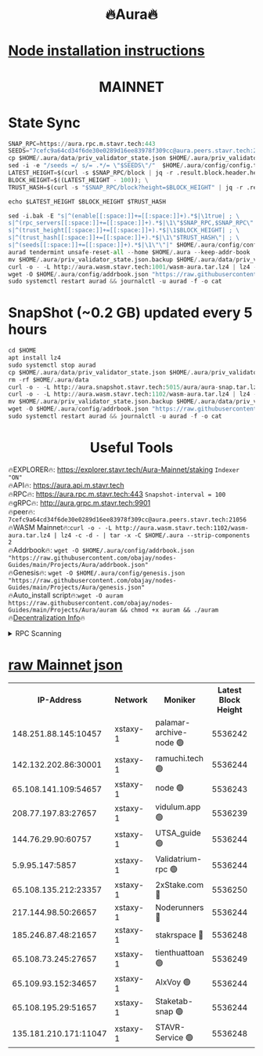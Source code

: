 <h1 align="center"> 🔥Aura🔥</h1>

[Node installation instructions](https://github.com/obajay/nodes-Guides/tree/main/Projects/Aura)
=
<h1 align="center"> MAINNET</h1>


# State Sync
```python
SNAP_RPC=https://aura.rpc.m.stavr.tech:443
SEEDS="7cefc9a64cd34f6de30e0289d16ee83978f309cc@aura.peers.stavr.tech:21056"
cp $HOME/.aura/data/priv_validator_state.json $HOME/.aura/priv_validator_state.json.backup
sed -i -e "/seeds =/ s/= .*/= \"$SEEDS\"/"  $HOME/.aura/config/config.toml
LATEST_HEIGHT=$(curl -s $SNAP_RPC/block | jq -r .result.block.header.height); \
BLOCK_HEIGHT=$((LATEST_HEIGHT - 100)); \
TRUST_HASH=$(curl -s "$SNAP_RPC/block?height=$BLOCK_HEIGHT" | jq -r .result.block_id.hash)

echo $LATEST_HEIGHT $BLOCK_HEIGHT $TRUST_HASH

sed -i.bak -E "s|^(enable[[:space:]]+=[[:space:]]+).*$|\1true| ; \
s|^(rpc_servers[[:space:]]+=[[:space:]]+).*$|\1\"$SNAP_RPC,$SNAP_RPC\"| ; \
s|^(trust_height[[:space:]]+=[[:space:]]+).*$|\1$BLOCK_HEIGHT| ; \
s|^(trust_hash[[:space:]]+=[[:space:]]+).*$|\1\"$TRUST_HASH\"| ; \
s|^(seeds[[:space:]]+=[[:space:]]+).*$|\1\"\"|" $HOME/.aura/config/config.toml
aurad tendermint unsafe-reset-all --home $HOME/.aura --keep-addr-book
mv $HOME/.aura/priv_validator_state.json.backup $HOME/.aura/data/priv_validator_state.json
curl -o - -L http://aura.wasm.stavr.tech:1001/wasm-aura.tar.lz4 | lz4 -c -d - | tar -x -C $HOME/.aura --strip-components 2
wget -O $HOME/.aura/config/addrbook.json "https://raw.githubusercontent.com/obajay/nodes-Guides/main/Projects/Aura/addrbook.json"
sudo systemctl restart aurad && journalctl -u aurad -f -o cat
```
# SnapShot (~0.2 GB) updated every 5 hours
```python
cd $HOME
apt install lz4
sudo systemctl stop aurad
cp $HOME/.aura/data/priv_validator_state.json $HOME/.aura/priv_validator_state.json.backup
rm -rf $HOME/.aura/data
curl -o - -L http://aura.snapshot.stavr.tech:5015/aura/aura-snap.tar.lz4 | lz4 -c -d - | tar -x -C $HOME/.aura --strip-components 2
curl -o - -L http://aura.wasm.stavr.tech:1102/wasm-aura.tar.lz4 | lz4 -c -d - | tar -x -C $HOME/.aura --strip-components 2
mv $HOME/.aura/priv_validator_state.json.backup $HOME/.aura/data/priv_validator_state.json
wget -O $HOME/.aura/config/addrbook.json "https://raw.githubusercontent.com/obajay/nodes-Guides/main/Projects/Aura/addrbook.json"
sudo systemctl restart aurad && journalctl -u aurad -f -o cat
```

 <h1 align="center"> Useful Tools</h1>

🔥EXPLORER🔥:     https://explorer.stavr.tech/Aura-Mainnet/staking        `Indexer "ON"` \
🔥API🔥:          https://aura.api.m.stavr.tech \
🔥RPC🔥:          https://aura.rpc.m.stavr.tech:443              `Snapshot-interval = 100` \
🔥gRPC🔥:         http://aura.grpc.m.stavr.tech:9901 \
🔥peer🔥:         `7cefc9a64cd34f6de30e0289d16ee83978f309cc@aura.peers.stavr.tech:21056` \
🔥WASM Mainnet🔥:`curl -o - -L http://aura.wasm.stavr.tech:1102/wasm-aura.tar.lz4 | lz4 -c -d - | tar -x -C $HOME/.aura --strip-components 2` \
🔥Addrbook🔥:  `wget -O $HOME/.aura/config/addrbook.json "https://raw.githubusercontent.com/obajay/nodes-Guides/main/Projects/Aura/addrbook.json"` \
🔥Genesis🔥:  `wget -O $HOME/.aura/config/genesis.json "https://raw.githubusercontent.com/obajay/nodes-Guides/main/Projects/Aura/genesis.json"` \
🔥Auto_install script🔥:`wget -O auram https://raw.githubusercontent.com/obajay/nodes-Guides/main/Projects/Aura/auram && chmod +x auram && ./auram` \
🔥[Decentralization Info](https://github.com/obajay/StateSync-snapshots/tree/main/Projects/Aura/Decentralization)🔥

<details>
<summary>RPC Scanning</summary>

<h2 align="center"> We scan nodes in real time every 4 hours. And we provide the final result of RPC endpoints.
We cannot influence the operation of these nodes in any way. </h2>


```python
If Voting Power is higher than 0 --> then the Node is a validator of the network and may be subject to attack and be a potential threat to the chain.
```
```python
We marked such validators with a red symbol
```

</details>

[raw Mainnet json](https://rpc-check.auram.stavr.tech/auram/rpcauram_result.json)
=



<table><tr><th>IP-Address</th><th>Network</th><th>Moniker</th><th>Latest Block Height</th><th>Earliest Block Height</th><th>Catching Up</th><th>Tx Index</th><th>Voting Power</th><th>Scan Time</th></tr><tr><td>148.251.88.145:10457</td><td>xstaxy-1</td><td>palamar-archive-node 🟢</td><td>5536242</td><td>1</td><td>False</td><td>on</td><td>0</td><td>2024-03-21T10:46:05.435955339UTC</td></tr><tr><td>142.132.202.86:30001</td><td>xstaxy-1</td><td>ramuchi.tech 🟢</td><td>5536244</td><td>1</td><td>False</td><td>on</td><td>0</td><td>2024-03-21T10:46:15.627792143UTC</td></tr><tr><td>65.108.141.109:54657</td><td>xstaxy-1</td><td>node 🟢</td><td>5536243</td><td>151001</td><td>False</td><td>on</td><td>0</td><td>2024-03-21T10:46:07.836694520UTC</td></tr><tr><td>208.77.197.83:27657</td><td>xstaxy-1</td><td>vidulum.app 🟢</td><td>5536239</td><td>3205801</td><td>False</td><td>on</td><td>0</td><td>2024-03-21T10:45:46.902578590UTC</td></tr><tr><td>144.76.29.90:60757</td><td>xstaxy-1</td><td>UTSA_guide 🟢</td><td>5536244</td><td>4778001</td><td>False</td><td>on</td><td>0</td><td>2024-03-21T10:46:15.193080416UTC</td></tr><tr><td>5.9.95.147:5857</td><td>xstaxy-1</td><td>Validatrium-rpc 🟢</td><td>5536244</td><td>4967682</td><td>False</td><td>on</td><td>0</td><td>2024-03-21T10:46:15.405486039UTC</td></tr><tr><td>65.108.135.212:23357</td><td>xstaxy-1</td><td>2xStake.com 🔴</td><td>5536250</td><td>5055501</td><td>False</td><td>off</td><td>530059</td><td>2024-03-21T10:46:49.417258958UTC</td></tr><tr><td>217.144.98.50:26657</td><td>xstaxy-1</td><td>Noderunners 🔴</td><td>5536244</td><td>5068001</td><td>False</td><td>off</td><td>2027014</td><td>2024-03-21T10:46:14.956617555UTC</td></tr><tr><td>185.246.87.48:21657</td><td>xstaxy-1</td><td>stakrspace 🔴</td><td>5536248</td><td>5122001</td><td>False</td><td>on</td><td>2000310</td><td>2024-03-21T10:46:38.623534089UTC</td></tr><tr><td>65.108.73.245:27657</td><td>xstaxy-1</td><td>tienthuattoan 🟢</td><td>5536249</td><td>5205795</td><td>False</td><td>on</td><td>0</td><td>2024-03-21T10:46:42.997223881UTC</td></tr><tr><td>65.109.93.152:34657</td><td>xstaxy-1</td><td>AlxVoy 🟢</td><td>5536244</td><td>5235523</td><td>False</td><td>on</td><td>0</td><td>2024-03-21T10:46:14.558723102UTC</td></tr><tr><td>65.108.195.29:51657</td><td>xstaxy-1</td><td>Staketab-snap 🟢</td><td>5536244</td><td>5329201</td><td>False</td><td>off</td><td>0</td><td>2024-03-21T10:46:14.241560910UTC</td></tr><tr><td>135.181.210.171:11047</td><td>xstaxy-1</td><td>STAVR-Service 🟢</td><td>5536248</td><td>5533501</td><td>False</td><td>on</td><td>0</td><td>2024-03-21T10:46:38.340199997UTC</td></tr></table>
